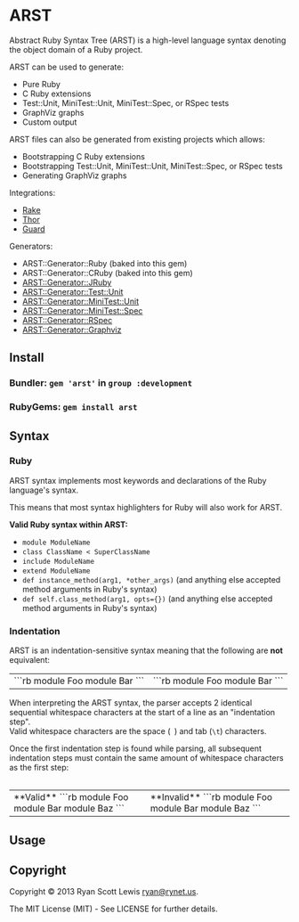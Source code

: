 # ARST

Abstract Ruby Syntax Tree (ARST) is a high-level language syntax denoting the object domain of a Ruby project.

ARST can be used to generate:

* Pure Ruby
* C Ruby extensions
* Test::Unit, MiniTest::Unit, MiniTest::Spec, or RSpec tests
* GraphViz graphs
* Custom output

ARST files can also be generated from existing projects which allows:

* Bootstrapping C Ruby extensions
* Bootstrapping Test::Unit, MiniTest::Unit, MiniTest::Spec, or RSpec tests
* Generating GraphViz graphs

Integrations:

* [Rake](https://github.com/RyanScottLewis/rake-arst)
* [Thor](https://github.com/RyanScottLewis/thor-arst)
* [Guard](https://github.com/RyanScottLewis/guard-arst)

Generators:

* ARST::Generator::Ruby (baked into this gem)
* ARST::Generator::CRuby (baked into this gem)
* [ARST::Generator::JRuby](https://github.com/RyanScottLewis/arst-generator-jruby)
* [ARST::Generator::Test::Unit](https://github.com/RyanScottLewis/arst-generator-test-unit)
* [ARST::Generator::MiniTest::Unit](https://github.com/RyanScottLewis/arst-generator-minitest-unit)
* [ARST::Generator::MiniTest::Spec](https://github.com/RyanScottLewis/arst-generator-minitest-spec)
* [ARST::Generator::RSpec](https://github.com/RyanScottLewis/arst-generator-rspec)
* [ARST::Generator::Graphviz](https://github.com/RyanScottLewis/arst-generator-graphviz)

## Install

### Bundler: `gem 'arst'` in `group :development`

### RubyGems: `gem install arst`

## Syntax

### Ruby

ARST syntax implements most keywords and declarations of the Ruby language's syntax.

This means that most syntax highlighters for Ruby will also work for ARST.

**Valid Ruby syntax within ARST:**

* `module ModuleName`
* `class ClassName < SuperClassName`
* `include ModuleName`
* `extend ModuleName`
* `def instance_method(arg1, *other_args)` (and anything else accepted method arguments in Ruby's syntax)
* `def self.class_method(arg1, opts={})` (and anything else accepted method arguments in Ruby's syntax)

### Indentation

ARST is an indentation-sensitive syntax meaning that the following are **not** equivalent:

<table width="100%"><tr><td>
```rb
module Foo
  module Bar
```
</td><td>
```rb
module Foo
module Bar
```
</td></tr><table>
  
When interpreting the ARST syntax, the parser accepts 2 identical sequential whitespace characters
at the start of a line as an "indentation step".  
Valid whitespace characters are the space (` `) and tab (`\t`) characters.

Once the first indentation step is found while parsing, all subsequent indentation steps must contain the same
amount of whitespace characters as the first step:

<table width="100%"><tr><td>
**Valid**
```rb
module Foo
  module Bar
    module Baz
```
</td><td>
**Invalid**
```rb
module Foo
  module Bar
         module Baz
```
</td></tr><table>

## Usage

## Copyright

Copyright © 2013 Ryan Scott Lewis <ryan@rynet.us>.

The MIT License (MIT) - See LICENSE for further details.
